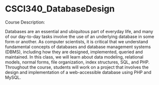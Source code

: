 # CSCI340_DatabaseDesign

Course Description:

Databases are an essential and ubiquitous part of everyday life, and many of our day-to-day tasks involve the use of an underlying database in some form or another. As computer scientists, it is critical that we understand fundamental concepts of databases and database management systems (DBMS), including how they are designed, implemented, queried and maintained. In this class, we will learn about data modeling, relational models, normal forms, file organization, index structures, SQL, and PHP. Throughout the course, students will work on a project that involves the design and implementation of a web-accessible database using PHP and MySQL.
